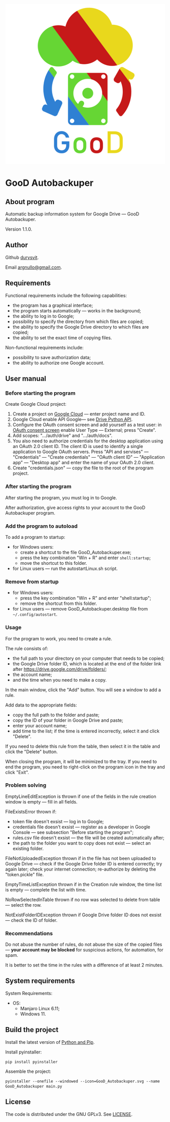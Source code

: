 <picture>
    <source media="(prefers-color-scheme: dark)" srcset="./GooD_Autobackuper.svg">
    <source media="(prefers-color-scheme: light)" srcset="./GooD_Autobackuper.svg">
    <img alt="GooD_Autobackuper" src="./GooD_Autobackuper.svg">
</picture>

# GooD Autobackuper

## About program

Automatic backup information system for Google Drive — GooD Autobackuper.

Version 1.1.0.

## Author 

Github [durysvit](https://github.com/durysvit).

Email argnullo@gmail.com.

## Requirements

Functional requirements include the following capabilities:
* the program has a graphical interface;
* the program starts automatically — works in the background;
* the ability to log in to Google;
* possibility to specify the directory from which files are copied;
* the ability to specify the Google Drive directory to which files are copied;
* the ability to set the exact time of copying files.

Non-functional requirements include:
* possibility to save authorization data;
* the ability to authorize one Google account.

## User manual

### Before starting the program

Create Google Cloud project:
1. Create a project on [Google Cloud](https://console.cloud.google.com/projectcreate) — enter project name and ID.
1. Google Cloud enable API Google­— see [Drive Python API](https://developers.google.com/drive/api/quickstart/python).
1. Configure the OAuth consent screen and add yourself as a test user: in [OAuth consent screen](https://console.cloud.google.com/apis/credentials/consent?) enable User Type — External; press "Create".
1. Add scopes: ".../auth/drive" and ".../auth/docs".
1. You also need to authorize credentials for the desktop application using an OAuth 2.0 client ID. The client ID is used to identify a single application to Google OAuth servers. Press "API and servises" — "Credentials" — "Create credentials" — "OAuth client ID" — "Application app" — "Desktop app" and enter the name of your OAuth 2.0 client.
1. Create "credentials.json" — copy the file to the root of the program project.

### After starting the program

After starting the program, you must log in to Google. 

After authorization, give access rights to your account to the GooD Autobackuper program.

### Add the program to autoload

To add a program to startup:
* for Windows users:
    - create a shortcut to the file GooD_Autobackuper.exe;
    - press the key combination "Win + R" and enter `shell:startup`;
    - move the shortcut to this folder. 
* for Linux users — run the autostartLinux.sh script.

### Remove from startup

* for Windows users:
    - press the key combination "Win + R" and enter "shell:startup";
    - remove the shortcut from this folder. 
* for Linux users — remove GooD_Autobackuper.desktop file from `~/.config/autostart`.

### Usage  

For the program to work, you need to create a rule. 

The rule consists of:
* the full path to your directory on your computer that needs to be copied;
* the Google Drive folder ID, which is located at the end of the folder link after https://drive.google.com/drive/folders/;
* the account name; 
* and the time when you need to make a copy.

In the main window, click the "Add" button. You will see a window to add a rule. 

Add data to the appropriate fields: 
* copy the full path to the folder and paste; 
* copy the ID of your folder in Google Drive and paste; 
* enter your account name;
* add time to the list; if the time is entered incorrectly, select it and click "Delete".

If you need to delete this rule from the table, then select it in the table and click the "Delete" button.

When closing the program, it will be minimized to the tray. If you need to end the program, you need to right-click on the program icon in the tray and click "Exit".

### Problem solving

EmptyLineEditException is thrown if one of the fields in the rule creation window is empty — fill in all fields.  

FileExistsError thrown if:
* token file doesn't exsist — log in to Google;
* credentials file doesn't exsist — register as a developer in Google Console — see subsection "Before starting the program";
* rules.csv file doesn't exsist — the file will be created automatically after;
* the path to the folder you want to copy does not exist — select an existing folder.

FileNotUploadedException thrown if in the file has not been uploaded to Google Drive — check if the Google Drive folder ID is entered correctly; try again later; check your internet connection; re-authorize by deleting the "token.pickle" file.

EmptyTimeListException thrown if in the Creation rule window, the time list is empty — complete the list with time.

NoRowSelectedInTable thrown if no row was selected to delete from table — select the row.

NotExistFolderIDException thrown if Google Drive folder ID does not exsist — check the ID of folder.

### Recommendations

Do not abuse the number of rules, do not abuse the size of the copied files — **your account may be blocked** for suspicious actions, for automation, for spam.

It is better to set the time in the rules with a difference of at least 2 minutes.

## System requirements

System Requirements:
* OS:
    - Manjaro Linux 6.11;
    - Windows 11.

## Build the project

Install the latest version of [Python and Pip](https://www.python.org/).

Install pyinstaller:

```
pip install pyinstaller
```

Assemble the project:

```
pyinstaller --onefile --windowed --icon=GooD_Autobackuper.svg --name GooD_Autobackuper main.py
```

## License

The code is distributed under the GNU GPLv3. See [LICENSE](./LICENSE).